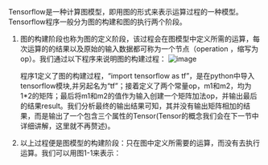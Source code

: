Tensorflow是一种计算图模型，即用图的形式来表示运算过程的一种模型。Tensorflow程序一般分为图的构建和图的执行两个阶段。

1. 图的构建阶段也称为图的定义阶段，该过程会在图模型中定义所需的运算，每次运算的的结果以及原始的输入数据都可称为一个节点（operation ，缩写为op）。我们通过以下程序来说明图的构建过程：
   ![image](https://github.com/user-attachments/assets/eb4832c4-0e1a-473c-ade7-f9315677623e)

   程序1定义了图的构建过程，“import tensorflow as tf”，是在python中导入tensorflow模块,并另起名为“tf”；接着定义了两个常量op，m1和m2，均为1*2的矩阵；最后将m1和m2的值作为输入创建一个矩阵加法op，并输出最后的结果result。我们分析最终的输出结果可知，其并没有输出矩阵相加的结果，而是输出了一个包含三个属性的Tensor(Tensor的概念我们会在下一节中详细讲解，这里就不再赘述)。
   
2. 以上过程便是图模型的构建阶段：只在图中定义所需要的运算，而没有去执行运算。我们可以用图1-1来表示：
